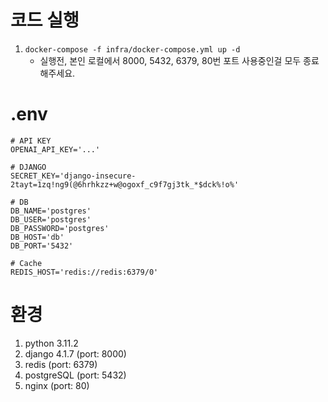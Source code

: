 # 코드 실행
1. `docker-compose -f infra/docker-compose.yml up -d`
   - 실행전, 본인 로컬에서 8000, 5432, 6379, 80번 포트 사용중인걸 모두 종료해주세요.

# .env
```shell
# API KEY
OPENAI_API_KEY='...'

# DJANGO
SECRET_KEY='django-insecure-2tayt=1zq!ng9(@6hrhkzz+w@ogoxf_c9f7gj3tk_*$dck%!o%'

# DB
DB_NAME='postgres'
DB_USER='postgres'
DB_PASSWORD='postgres'
DB_HOST='db'
DB_PORT='5432'

# Cache
REDIS_HOST='redis://redis:6379/0'

```

# 환경
1. python 3.11.2
2. django 4.1.7 (port: 8000)
3. redis (port: 6379)
4. postgreSQL (port: 5432)
5. nginx (port: 80)

